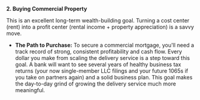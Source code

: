 
**2. Buying Commercial Property**

This is an excellent long-term wealth-building goal. Turning a cost center (rent) into a profit center (rental income + property appreciation) is a savvy move.

*   **The Path to Purchase:** To secure a commercial mortgage, you'll need a track record of strong, consistent profitability and cash flow. Every dollar you make from scaling the delivery service is a step toward this goal. A bank will want to see several years of healthy business tax returns (your now single-member LLC filings and your future 1065s if you take on partners again) and a solid business plan. This goal makes the day-to-day grind of growing the delivery service much more meaningful.
